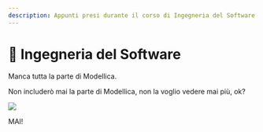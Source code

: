 ```yaml
---
description: Appunti presi durante il corso di Ingegneria del Software. aa.2021-2022
---
```


# 🔨 Ingegneria del Software

Manca tutta la parte di Modellica.

Non includerò mai la parte di Modellica, non la voglio vedere mai più, ok?&#x20;

![](https://c.tenor.com/FcFYjC2Q2ikAAAAC/zequila-mai-piu.gif)

MAI!
